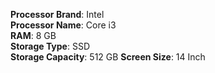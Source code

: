 **Processor Brand**: Intel  
**Processor Name**: Core i3  
**RAM**: 8 GB  
**Storage Type**: SSD  
**Storage Capacity**: 512 GB
**Screen Size**: 14 Inch